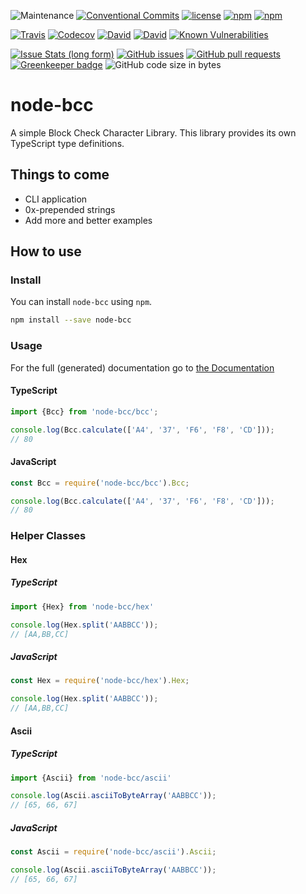 ![Maintenance](https://img.shields.io/maintenance/yes/2018.svg?style=flat-square) [![Conventional Commits](https://img.shields.io/badge/Conventional%20Commits-1.0.0-yellow.svg)](https://conventionalcommits.org) [![license](https://img.shields.io/github/license/beyerleinf/node-bcc.svg?style=flat-square)](https://github.com/beyerleinf/node-bcc/blob/master/LICENSE.md) [![npm](https://img.shields.io/npm/v/node-bcc.svg?style=flat-square)](https://www.npmjs.com/package/node-bcc) [![npm](https://img.shields.io/npm/dm/node-bcc.svg?style=flat-square)](https://www.npmjs.com/package/node-bcc)

[![Travis](https://img.shields.io/travis/beyerleinf/node-bcc.svg?style=flat-square)](https://travis-ci.org/beyerleinf/node-bcc) [![Codecov](https://img.shields.io/codecov/c/github/beyerleinf/node-bcc.svg?style=flat-square)](https://codecov.io/gh/beyerleinf/node-bcc) [![David](https://img.shields.io/david/beyerleinf/node-bcc.svg?style=flat-square)](https://github.com/beyerleinf/node-bcc) [![David](https://img.shields.io/david/dev/beyerleinf/node-bcc.svg?style=flat-square)](![David](https://img.shields.io/david/beyerleinf/node-bcc.svg?style=flat-square)) [![Known Vulnerabilities](https://snyk.io/test/github/beyerleinf/node-bcc/badge.svg?style=flat-square)](https://snyk.io/test/github/beyerleinf/node-bcc)

[![Issue Stats (long form)](https://img.shields.io/issuestats/i/long/github/beyerleinf/node-bcc.svg?style=flat-square)](https://github.com/beyerleinf/node-bcc/issues) [![GitHub issues](https://img.shields.io/github/issues/beyerleinf/node-bcc.svg?style=flat-square)](https://github.com/beyerleinf/node-bcc/issues) [![GitHub pull requests](https://img.shields.io/github/issues-pr/beyerleinf/node-bcc.svg?style=flat-square)](https://github.com/beyerleinf/node-bcc/pulls) [![Greenkeeper badge](https://badges.greenkeeper.io/beyerleinf/node-bcc.svg)](https://greenkeeper.io/) ![GitHub code size in bytes](https://img.shields.io/github/languages/code-size/beyerleinf/node-bcc.svg?style=flat-square)

# node-bcc

A simple Block Check Character Library.
This library provides its own TypeScript type definitions.

## Things to come

* CLI application
* 0x-prepended strings
* Add more and better examples

## How to use

### Install

You can install `node-bcc` using `npm`.

``` bash
npm install --save node-bcc
```

### Usage

For the full (generated) documentation go to [the Documentation](https://node-bcc.beyerleinf.de/docs)

#### TypeScript

``` typescript
import {Bcc} from 'node-bcc/bcc';

console.log(Bcc.calculate(['A4', '37', 'F6', 'F8', 'CD']));
// 80
```

#### JavaScript

``` javascript
const Bcc = require('node-bcc/bcc').Bcc;

console.log(Bcc.calculate(['A4', '37', 'F6', 'F8', 'CD']));
// 80
```

### Helper Classes

#### Hex

##### TypeScript

``` typescript
import {Hex} from 'node-bcc/hex'

console.log(Hex.split('AABBCC'));
// [AA,BB,CC]
```

##### JavaScript

``` javascript
const Hex = require('node-bcc/hex').Hex;

console.log(Hex.split('AABBCC'));
// [AA,BB,CC]
```

#### Ascii

##### TypeScript

``` typescript
import {Ascii} from 'node-bcc/ascii'

console.log(Ascii.asciiToByteArray('AABBCC'));
// [65, 66, 67]
```

##### JavaScript

``` javascript
const Ascii = require('node-bcc/ascii').Ascii;

console.log(Ascii.asciiToByteArray('AABBCC'));
// [65, 66, 67]
```